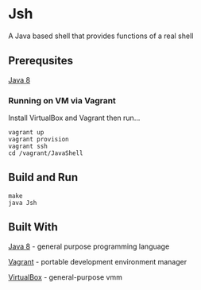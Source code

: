 # Jsh
A Java based shell that provides functions of a real shell
## Prerequsites
[Java 8](http://www.oracle.com/technetwork/java/javase/downloads/jdk8-downloads-2133151.html)
### Running on VM via Vagrant
Install VirtualBox and Vagrant then run...
```
vagrant up
vagrant provision
vagrant ssh
cd /vagrant/JavaShell
```
## Build and Run
```
make
java Jsh
```
## Built With
[Java 8](http://www.oracle.com/technetwork/java/javase/overview/java8-2100321.html) - general purpose programming language

[Vagrant](https://www.vagrantup.com/) - portable development environment manager

[VirtualBox](https://www.virtualbox.org/wiki/VirtualBox) - general-purpose vmm
